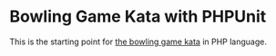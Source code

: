 # Bowling Game Kata with PHPUnit

This is the starting point for [the bowling game kata](http://butunclebob.com/ArticleS.UncleBob.TheBowlingGameKata) in PHP language.  
